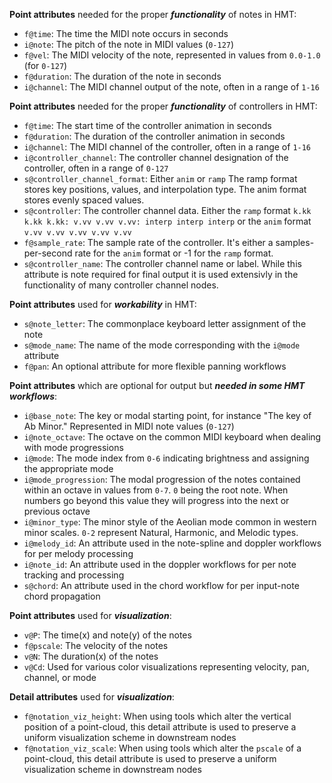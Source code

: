 **Point attributes** needed for the proper ***functionality*** of notes in HMT:
* `f@time`: The time the MIDI note occurs in seconds
* `i@note`: The pitch of the note in MIDI values (`0-127`)
* `f@vel`: The MIDI velocity of the note, represented in values from `0.0-1.0` (for `0-127`)
* `f@duration`: The duration of the note in seconds
* `i@channel`: The MIDI channel output of the note, often in a range of `1-16`

**Point attributes** needed for the proper ***functionality*** of controllers in HMT:
* `f@time`: The start time of the controller animation in seconds
* `f@duration`: The duration of the controller animation in seconds
* `i@channel`: The MIDI channel of the controller, often in a range of `1-16`
* `i@controller_channel`: The controller channel designation of the controller, often in a range of `0-127`
* `s@controller_channel_format`: Either `anim` or `ramp` The ramp format stores key positions, values, and interpolation type. The anim format stores evenly spaced values.
* `s@controller`: The controller channel data.
Either the `ramp` format `k.kk k.kk k.kk: v.vv v.vv v.vv: interp interp interp` or the `anim` format `v.vv v.vv v.vv v.vv v.vv`
* `f@sample_rate`: The sample rate of the controller. It's either a samples-per-second rate for the `anim` format or -1 for the `ramp` format.
* `s@controller_name`: The controller channel name or label. While this attribute is note required for final output it is used extensivly in the functionality of many controller channel nodes.

**Point attributes** used for ***workability*** in HMT:
* `s@note_letter`: The commonplace keyboard letter assignment of the note
* `s@mode_name`: The name of the mode corresponding with the `i@mode` attribute
* `f@pan`: An optional attribute for more flexible panning workflows

**Point attributes** which are optional for output but ***needed in some HMT workflows***:
* `i@base_note`: The key or modal starting point, for instance "The key of Ab Minor." Represented in MIDI note values (`0-127`)
* `i@note_octave`: The octave on the common MIDI keyboard when dealing with mode progressions
* `i@mode`: The mode index from `0-6` indicating brightness and assigning the appropriate mode
* `i@mode_progression`: The modal progression of the notes contained within an octave in values from `0-7`. `0` being the root note. When numbers go beyond this value they will progress into the next or previous octave
* `i@minor_type`: The minor style of the Aeolian mode common in western minor scales. `0-2` represent Natural, Harmonic, and Melodic types.
* `i@melody_id`: An attribute used in the note-spline and doppler workflows for per melody processing
* `i@note_id`: An attribute used in the doppler workflows for per note tracking and processing
* `s@chord`: An attribute used in the chord workflow for per input-note chord propagation

**Point attributes** used for ***visualization***:
* `v@P`: The time(x) and note(y) of the notes
* `f@pscale`: The velocity of the notes
* `v@N`: The duration(x) of the notes
* `v@Cd`: Used for various color visualizations representing velocity, pan, channel, or mode

**Detail attributes** used for ***visualization***:
* `f@notation_viz_height`: When using tools which alter the vertical position of a point-cloud, this detail attribute is used to preserve a uniform visualization scheme in downstream nodes
* `f@notation_viz_scale`: When using tools which alter the `pscale` of a point-cloud, this detail attribute is used to preserve a uniform visualization scheme in downstream nodes
